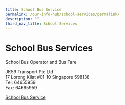 ```yaml
---
title: School Bus Service
permalink: /our-info-hub/school-services/permalink/
description: ""
third_nav_title: School Services
---
```

# School Bus Services

School Bus Operator and Bus Fare

JK59 Transport Pte Ltd <br>
17 Lorong Kilat #01-10
Singapore 598138<br>
Tel: 64655959<br>
Fax: 64665959<br>

[School Bus Service](/files/Our%20Info%20Hub/2023%20zhps%20bus%20price%20lists.pdf)